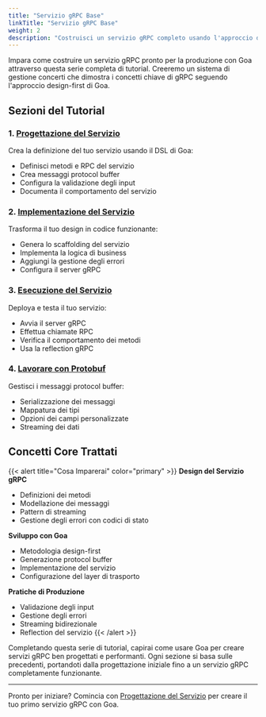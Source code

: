 ```yaml
---
title: "Servizio gRPC Base"
linkTitle: "Servizio gRPC Base"
weight: 2
description: "Costruisci un servizio gRPC completo usando l'approccio design-first di Goa, coprendo design del servizio, implementazione, gestione protobuf e deployment di un sistema di gestione concerti."
---
```


Impara come costruire un servizio gRPC pronto per la produzione con Goa attraverso questa serie completa di tutorial. Creeremo un sistema di gestione concerti che dimostra i concetti chiave di gRPC seguendo l'approccio design-first di Goa.

## Sezioni del Tutorial

### 1. [Progettazione del Servizio](./1-designing)
Crea la definizione del tuo servizio usando il DSL di Goa:
- Definisci metodi e RPC del servizio
- Crea messaggi protocol buffer
- Configura la validazione degli input
- Documenta il comportamento del servizio

### 2. [Implementazione del Servizio](./2-implementing)
Trasforma il tuo design in codice funzionante:
- Genera lo scaffolding del servizio
- Implementa la logica di business
- Aggiungi la gestione degli errori
- Configura il server gRPC

### 3. [Esecuzione del Servizio](./3-running)
Deploya e testa il tuo servizio:
- Avvia il server gRPC
- Effettua chiamate RPC
- Verifica il comportamento dei metodi
- Usa la reflection gRPC

### 4. [Lavorare con Protobuf](./4-serialization)
Gestisci i messaggi protocol buffer:
- Serializzazione dei messaggi
- Mappatura dei tipi
- Opzioni dei campi personalizzate
- Streaming dei dati

## Concetti Core Trattati

{{< alert title="Cosa Imparerai" color="primary" >}}
**Design del Servizio gRPC**
- Definizioni dei metodi
- Modellazione dei messaggi
- Pattern di streaming
- Gestione degli errori con codici di stato

**Sviluppo con Goa**
- Metodologia design-first
- Generazione protocol buffer
- Implementazione del servizio
- Configurazione del layer di trasporto

**Pratiche di Produzione**
- Validazione degli input
- Gestione degli errori
- Streaming bidirezionale
- Reflection del servizio
{{< /alert >}}

Completando questa serie di tutorial, capirai come usare Goa per creare servizi gRPC ben progettati e performanti. Ogni sezione si basa sulle precedenti, portandoti dalla progettazione iniziale fino a un servizio gRPC completamente funzionante.

---

Pronto per iniziare? Comincia con [Progettazione del Servizio](./1-designing) per creare il tuo primo servizio gRPC con Goa. 